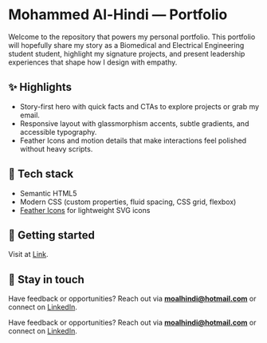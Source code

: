 # Mohammed Al-Hindi — Portfolio
Welcome to the repository that powers my personal portfolio. This portfolio will hopefully share my story as a Biomedical and Electrical Engineering student
student, highlight my signature projects, and present leadership experiences that shape how I design with empathy.

## ✨ Highlights
- Story-first hero with quick facts and CTAs to explore projects or grab my email.
- Responsive layout with glassmorphism accents, subtle gradients, and accessible typography.
- Feather Icons and motion details that make interactions feel polished without heavy scripts.

## 🧰 Tech stack
- Semantic HTML5
- Modern CSS (custom properties, fluid spacing, CSS grid, flexbox)
- [Feather Icons](https://feathericons.com/) for lightweight SVG icons

## 🚀 Getting started
Visit at [Link](https://mhmdalhindi.github.io/).

## 🤝 Stay in touch
Have feedback or opportunities? Reach out via **moalhindi@hotmail.com** or connect on
[LinkedIn](https://www.linkedin.com/in/al-hindi).

Have feedback or opportunities? Reach out via **moalhindi@hotmail.com** or connect on
[LinkedIn](https://www.linkedin.com/in/al-hindi).
